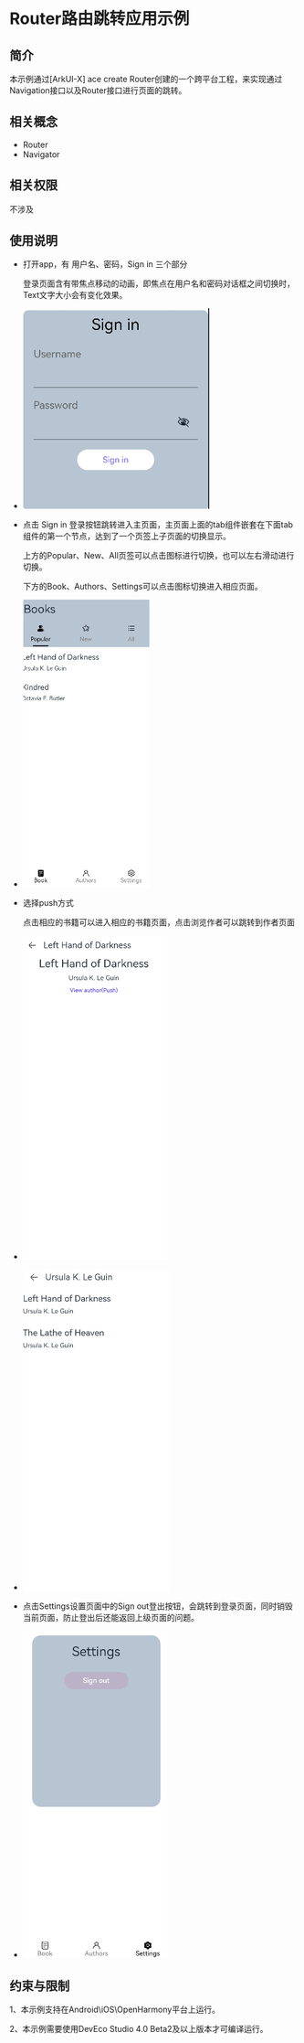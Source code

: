 # Router路由跳转应用示例 
## 简介 
本示例通过[ArkUI-X] ace create Router创建的一个跨平台工程，来实现通过Navigation接口以及Router接口进行页面的跳转。 
 
## 相关概念 
 
* Router 
* Navigator 
 
## 相关权限 
 
不涉及 
 
## 使用说明 
 
- 打开app，有 用户名、密码，Sign in 三个部分 
 
  登录页面含有带焦点移动的动画，即焦点在用户名和密码对话框之间切换时，Text文字大小会有变化效果。 
 
 - ![Alt text](screenshots/img_5.png) 
- 点击 Sign in 登录按钮跳转进入主页面，主页面上面的tab组件嵌套在下面tab组件的第一个节点，达到了一个页签上子页面的切换显示。 
 
	上方的Popular、New、All页签可以点击图标进行切换，也可以左右滑动进行切换。 
 
	下方的Book、Authors、Settings可以点击图标切换进入相应页面。
 - ![Alt text](screenshots/img_1.png) 
- 选择push方式 
 
	点击相应的书籍可以进入相应的书籍页面，点击浏览作者可以跳转到作者页面 
 - ![Alt text](screenshots/img_2.png) 
 - ![Alt text](screenshots/img_3.png) 
- 点击Settings设置页面中的Sign out登出按钮，会跳转到登录页面，同时销毁当前页面，防止登出后还能返回上级页面的问题。 
 - ![Alt text](screenshots/img_4.png) 
 
## 约束与限制 
 
1、本示例支持在Android\iOS\OpenHarmony平台上运行。 
 
2、本示例需要使用DevEco Studio 4.0 Beta2及以上版本才可编译运行。